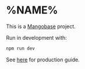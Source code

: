 # %NAME%

This is a [Mangobase](https://degreat.co.uk/mangobase) project.

Run in development with:

```sh
npm run dev
```

See [here](https://degreat.co.uk/mangobase/guide/dev-prod) for production guide.
